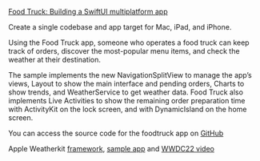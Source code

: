 [Food Truck: Building a SwiftUI multiplatform app](https://developer.apple.com/documentation/swiftui/food_truck_building_a_swiftui_multiplatform_app)

Create a single codebase and app target for Mac, iPad, and iPhone.

Using the Food Truck app, someone who operates a food truck can keep track of orders, discover the most-popular menu items, and check the weather at their destination. 

The sample implements the new NavigationSplitView to manage the app’s views, Layout to show the main interface and pending orders, Charts to show trends, and WeatherService to get weather data. Food Truck also implements Live Activities to show the remaining order preparation time with ActivityKit on the lock screen, and with DynamicIsland on the home screen.

You can access the source code for the foodtruck app on [GitHub](https://github.com/apple/sample-food-truck)

Apple Weatherkit [framework](https://developer.apple.com/documentation/WeatherKit), [sample app](https://developer.apple.com/documentation/weatherkit/fetching_weather_forecasts_with_weatherkit) and [WWDC22 video](https://developer.apple.com/wwdc22/10003/)
